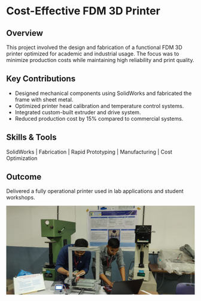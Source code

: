 # Cost-Effective FDM 3D Printer

## Overview
This project involved the design and fabrication of a functional FDM 3D printer optimized for academic and industrial usage. The focus was to minimize production costs while maintaining high reliability and print quality.

## Key Contributions
- Designed mechanical components using SolidWorks and fabricated the frame with sheet metal.
- Optimized printer head calibration and temperature control systems.
- Integrated custom-built extruder and drive system.
- Reduced production cost by 15% compared to commercial systems.

## Skills & Tools
SolidWorks | Fabrication | Rapid Prototyping | Manufacturing | Cost Optimization

## Outcome
Delivered a fully operational printer used in lab applications and student workshops.

![image alt](https://github.com/Syed-Malik/FDM-3D-Printer-Design/blob/e59e86aad1e1884dea86bd91704f6cffe795cf05/WhatsApp%20Image%202025-07-24%20at%2008.08.08_d1e80f64.jpg)

